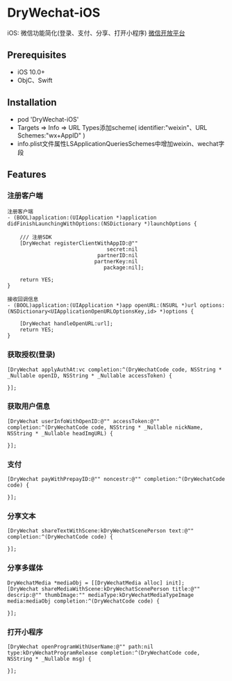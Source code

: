 # DryWechat-iOS
iOS: 微信功能简化(登录、支付、分享、打开小程序)
[微信开放平台](https://open.weixin.qq.com/cgi-bin/showdocument?action=dir_list&t=resource/res_list&verify=1&id=1417694084&token=&lang=zh_CN)

## Prerequisites
* iOS 10.0+
* ObjC、Swift

## Installation
* pod 'DryWechat-iOS'
* Targets => Info => URL Types添加scheme( identifier:"weixin"、URL Schemes:"wx+AppID" )
* info.plist文件属性LSApplicationQueriesSchemes中增加weixin、wechat字段

## Features
### 注册客户端
```
注册客户端
- (BOOL)application:(UIApplication *)application didFinishLaunchingWithOptions:(NSDictionary *)launchOptions {

    /// 注册SDK 
    [DryWechat registerClientWithAppID:@""
                                secret:nil
                             partnerID:nil
                            partnerKey:nil
                               package:nil];

    return YES;
}

接收回调信息
- (BOOL)application:(UIApplication *)app openURL:(NSURL *)url options:(NSDictionary<UIApplicationOpenURLOptionsKey,id> *)options {

    [DryWechat handleOpenURL:url];
    return YES;
}
```
### 获取授权(登录)
```
[DryWechat applyAuthAt:vc completion:^(DryWechatCode code, NSString * _Nullable openID, NSString * _Nullable accessToken) {
    
}];
```
### 获取用户信息
```
[DryWechat userInfoWithOpenID:@"" accessToken:@"" completion:^(DryWechatCode code, NSString * _Nullable nickName, NSString * _Nullable headImgURL) {

}];
```
### 支付
```
[DryWechat payWithPrepayID:@"" noncestr:@"" completion:^(DryWechatCode code) {

}];
```
###  分享文本
```
[DryWechat shareTextWithScene:kDryWechatScenePerson text:@"" completion:^(DryWechatCode code) {

}];
```
###  分享多媒体
```
DryWechatMedia *mediaObj = [[DryWechatMedia alloc] init];
[DryWechat shareMediaWithScene:kDryWechatScenePerson title:@"" descrip:@"" thumbImage:"" mediaType:kDryWechatMediaTypeImage media:mediaObj completion:^(DryWechatCode code) {

}];
```
### 打开小程序
```
[DryWechat openProgramWithUserName:@"" path:nil type:kDryWechatProgramRelease completion:^(DryWechatCode code, NSString * _Nullable msg) {

}];
```
